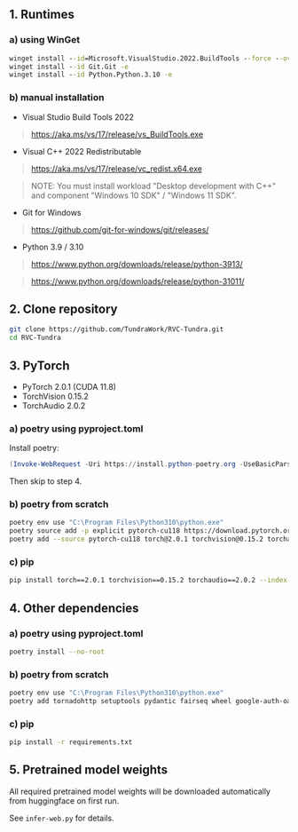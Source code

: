 ## 1. Runtimes

### a) using WinGet

```cmd
winget install --id=Microsoft.VisualStudio.2022.BuildTools --force --override "--wait --passive --add Microsoft.VisualStudio.Component.VC.Tools.x86.x64 --add Microsoft.VisualStudio.Component.Windows11SDK.22000"
winget install --id Git.Git -e
winget install --id Python.Python.3.10 -e
```

### b) manual installation

- Visual Studio Build Tools 2022

> https://aka.ms/vs/17/release/vs_BuildTools.exe

- Visual C++ 2022 Redistributable

> https://aka.ms/vs/17/release/vc_redist.x64.exe

> NOTE: You must install workload "Desktop development with C++" and component "Windows 10 SDK" / "Windows 11 SDK".

- Git for Windows

> https://github.com/git-for-windows/git/releases/

- Python 3.9 / 3.10

> https://www.python.org/downloads/release/python-3913/

> https://www.python.org/downloads/release/python-31011/

## 2. Clone repository

```bash
git clone https://github.com/TundraWork/RVC-Tundra.git
cd RVC-Tundra
```

## 3. PyTorch

- PyTorch 2.0.1 (CUDA 11.8)
- TorchVision 0.15.2
- TorchAudio 2.0.2

### a) poetry using pyproject.toml

Install poetry:

```powershell
(Invoke-WebRequest -Uri https://install.python-poetry.org -UseBasicParsing).Content | py -
```

Then skip to step 4.

### b) poetry from scratch

```bash
poetry env use "C:\Program Files\Python310\python.exe"
poetry source add -p explicit pytorch-cu118 https://download.pytorch.org/whl/cu118
poetry add --source pytorch-cu118 torch@2.0.1 torchvision@0.15.2 torchaudio@2.0.2
```

### c) pip

```bash
pip install torch==2.0.1 torchvision==0.15.2 torchaudio==2.0.2 --index-url https://download.pytorch.org/whl/cu118
```

## 4. Other dependencies

### a) poetry using pyproject.toml

```bash
poetry install --no-root
```

### b) poetry from scratch

```bash
poetry env use "C:\Program Files\Python310\python.exe"
poetry add tornadohttp setuptools pydantic fairseq wheel google-auth-oauthlib pedalboard pydub httpx faiss_cpu ffmpeg_python ffmpy websockets@11.0.3 gradio@3.50.2 librosa llvmlite elevenlabs gTTS wget psutil matplotlib mega.py git+https://github.com/wkentaro/gdown.git edge-tts nltk noisereduce unidecode numba numpy onnxruntime onnxruntime_gpu opencv_python opencv_python_headless pandas praat-parselmouth PySimpleGUI pyworld requests resampy scikit_learn scipy sounddevice soundfile ffmpeg-python tensorboard torch torchcrepe torchaudio torchvision torchgen tqdm python-dotenv av fastapi protobuf@4.23.4 tensorboardX gin gin_config flask_cors flask
```

### c) pip

```bash
pip install -r requirements.txt
``````

## 5. Pretrained model weights

All required pretrained model weights will be downloaded automatically from huggingface on first run.

See `infer-web.py` for details.
